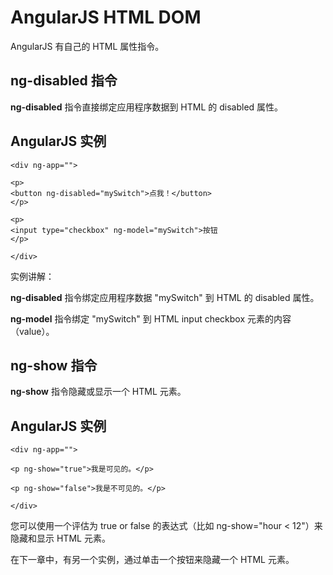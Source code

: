 
# AngularJS HTML DOM



AngularJS 有自己的 HTML 属性指令。



## ng-disabled 指令

**ng-disabled** 指令直接绑定应用程序数据到 HTML 的 disabled 属性。

## AngularJS 实例

```
<div ng-app="">  

<p>  
<button ng-disabled="mySwitch">点我！</button>  
</p>  

<p>  
<input type="checkbox" ng-model="mySwitch">按钮  
</p>  

</div>
```



实例讲解：

**ng-disabled** 指令绑定应用程序数据 "mySwitch" 到 HTML 的 disabled 属性。

**ng-model** 指令绑定 "mySwitch" 到 HTML input checkbox 元素的内容（value）。



## ng-show 指令

**ng-show** 指令隐藏或显示一个 HTML 元素。

## AngularJS 实例

```
<div ng-app="">  

<p ng-show="true">我是可见的。</p>  

<p ng-show="false">我是不可见的。</p>  

</div>
```



您可以使用一个评估为 true or false 的表达式（比如 ng-show="hour &lt; 12"）来隐藏和显示 HTML 元素。

在下一章中，有另一个实例，通过单击一个按钮来隐藏一个 HTML 元素。

